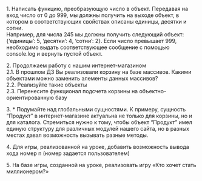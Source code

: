 <p>
					1. Написать функцию, преобразующую число в объект. Передавая на вход число от 0 до 999, мы должны получить на выходе объект, в котором в соответствующих свойствах описаны единицы, десятки и сотни. <br>Например, для числа 245 мы должны получить следующий объект: {‘единицы’: 5, ‘десятки’: 4, ‘сотни’: 2}. Если число превышает 999, необходимо выдать соответствующее сообщение с помощью console.log и вернуть пустой объект.</p>
<p>
					2. Продолжаем работу с нашим интернет-магазином <br>
					2.1. В прошлом ДЗ Вы реализовали корзину на базе массивов. Какими объектами можно заменить элементы данных массивов? <br>
					2.2. Реализуйте такие объекты <br>
					2.3. Перенесите функционал подсчета корзины на объектно-ориентированную базу
</p>
<p>
					3. * Подумайте над глобальными сущностями. К примеру, сущность “Продукт” в интернет-магазине актуальна не только для корзины, но и для каталога. Стремиться нужно к тому, чтобы объект “Продукт” имел единую структуру для различных модулей нашего сайта, но в разных местах давал возможность вызывать разные методы.
</p>
<p>
					4. Для игры, реализованной на уроке, добавить возможность вывода хода номер n (номер задается пользователем)
</p>
<p>
					5. На базе игры, созданной на уроке, реализовать игру «Кто хочет стать миллионером?»
</p>
